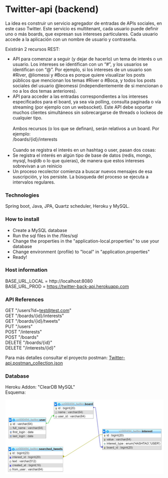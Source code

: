 # Twitter-api (backend)
La idea es construir un servicio agregador de entradas de APIs sociales, en este caso Twitter. Este
servicio es multitenant, cada usuario puede definir uno o más boards, que expresan sus intereses
particulares. Cada usuario accede a la aplicación con un nombre de usuario y contraseña.

Existirán 2 recursos REST:
- API para comenzar a seguir (y dejar de hacerlo) un tema de interés o un usuario. Los intereses
se identifican con un “#”, y los usuarios se identifican con “@”. Por ejemplo, si los intereses de
un usuario son #River, @liomessi y #Boca es porque quiere visualizar los posts públicos que
mencionan los temas #River o #Boca, y todos los posts sociales del usuario @leomessi
(independientemente de si mencionan o no a los dos temas anteriores).
- API para acceder a las entradas correspondientes a los intereses especificados para el board,
ya sea vía polling, consulta paginada o vía streaming (por ejemplo con un websocket). Este API
debe soportar muchos clientes simultáneos sin sobrecargarse de threads o lockeos de
cualquier tipo.
 <br /> <br />
Ambos recursos (o los que se definan), serán relativos a un board. Por ejemplo: <br />
/boards/{id}/interests
 <br /> <br />
Cuando se registra el interés en un hashtag o user, pasan dos cosas: <br />
- Se registra el interés en algún tipo de base de datos (redis, mongo, mysql, hsqldb o lo que quieras),
de manera que estos intereses sobrevivan a un reinicio
- Un proceso recolector comienza a buscar nuevos mensajes de esa suscripción, y los persiste. La
búsqueda del proceso se ejecuta a intervalos regulares.

### Technologies
Spring boot, Java, JPA, Quartz scheduler, Heroku y MySQL.

### How to install
- Create a MySQL database
- Run the sql files in the /files/sql
- Change the properties in the "application-local.properties" to use your database
- Change environment (profile) to "local" in "application.properties"
- Ready!

### Host information
BASE_URL_LOCAL = http://localhost:8080  <br />
BASE_URL_PROD = https://twitter-back-api.herokuapp.com

### API References
GET "/users?id=test@test.com" <br />
GET "/boards/{id}/interests" <br />
GET "/boards/{id}/tweets" <br />
PUT "/users" <br />
POST "/interests" <br />
POST "/boards" <br />
DELETE "/boards/{id}" <br />
DELETE "/interests/{id}" <br />

Para más detalles consultar el proyecto postman: [Twitter-api.postman_collection.json](https://github.com/fmalessio/twitter-api/blob/master/files/postman/Twitter-api.postman_collection.json)

### Database
Heroku Addon: "ClearDB MySQL" <br />
Esquema: <br />

![schema in database](https://github.com/fmalessio/twitter-api/blob/master/files/img/database_schema.jpg)
